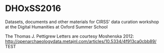 # DHOxSS2016
Datasets, documents and other materials for CIRSS' data curation workshop at the Digital Humanities at Oxford Summer School

The Thomas J. Pettigrew Letters are courtesy Moshenska 2012: http://openarchaeologydata.metajnl.com/articles/10.5334/4f913ca0cbb89/
TEST